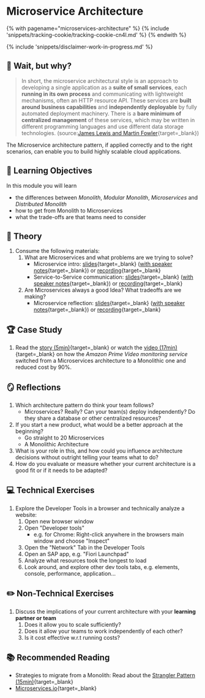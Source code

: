 # Microservice Architecture

<!-- TrackingCookie-->
{% with pagename="microservices-architecture" %}
  {% include 'snippets/tracking-cookie/tracking-cookie-cn4l.md' %}
{% endwith %}

{% include 'snippets/disclaimer-work-in-progress.md' %}

## 🤔 Wait, but why?

>In short, the microservice architectural style is an approach to developing a single application as a **suite of small services**, each **running in its own process** and communicating with lightweight mechanisms, often an HTTP resource API. These services are **built around business capabilities** and **independently deployable** by fully automated deployment machinery. There is a **bare minimum of centralized management** of these services, which may be written in different programming languages and use different data storage technologies. (source:[James Lewis and Martin Fowler](https://martinfowler.com/microservices/){target=_blank})

The Microservice architecture pattern, if applied correctly and to the right scenarios, can enable you to build highly scalable cloud applications.

## 🎯 Learning Objectives

In this module you will learn

- the differences between *Monolith*, *Modular Monolith*, *Microservices* and *Distributed Monolith*
- how to get from Monolith to Microservices
- what the trade-offs are that teams need to consider

## 🧠 Theory

1. Consume the following materials:
    1. What are Microservices and what problems are we trying to solve?
        - Microservice intro: [slides](https://pages.github.tools.sap/cloud-curriculum/materials/cndj/cloud-microservices/slides/intro){target=_blank} ([with speaker notes](https://pages.github.tools.sap/cloud-curriculum/materials/cndj/cloud-microservices/slides/intro?showNotes=true){target=_blank}) or [recording](https://video.sap.com/media/t/1_axq1e495){target=_blank}
        - Service-to-Service communication: [slides](https://pages.github.tools.sap/cloud-curriculum/materials/leaders/service2service/slides/fundamentals){target=_blank} ([with speaker notes](https://pages.github.tools.sap/cloud-curriculum/materials/leaders/service2service/slides/fundamentals?showNotes=true){target=_blank}) or [recording](https://video.sap.com/media/t/1_kslnruyg){target=_blank}
    1. Are Microservices always a good Idea? What tradeoffs are we making?
        - Microservice reflection: [slides](https://pages.github.tools.sap/cloud-curriculum/materials/cndj/cloud-microservices/slides/reflection){target=_blank} ([with speaker notes](https://pages.github.tools.sap/cloud-curriculum/materials/cndj/cloud-microservices/slides/reflection?showNotes=true){target=_blank}) or [recording](https://video.sap.com/media/t/1_0k9hxsvu){target=_blank}



## 🏆 Case Study

1. Read the [story (5min)](https://dev.to/indika_wimalasuriya/amazon-prime-videos-90-cost-reduction-throuh-moving-to-monolithic-k4a){target=_blank} or watch the [video (17min)](https://youtu.be/J7ITgYBn_3k?t=10){target=_blank} on how the *Amazon Prime Video monitoring service* switched from a Microservices architecture to a Monolithic one and reduced cost by 90%.

## 🪞 Reflections

1. Which architecture pattern do think your team follows?
    - Microservices? Really? Can your team(s) deploy independently? Do they share a database or other centralized resources?
1. If you start a new product, what would be a better approach at the beginning?
    - Go straight to 20 Microservices
    - A Monolithic Architecture
1. What is your role in this, and how could you influence architecture decisions without outright telling your teams what to do?
1. How do you evaluate or measure whether your current architecture is a good fit or if it needs to be adapted?

## 💻 Technical Exercises

1. Explore the Developer Tools in a browser and technically analyze a website:
    1. Open new browser window
    1. Open "Developer tools"
        - e.g. for Chrome: Right-click anywhere in the browsers main window and choose "Inspect"
    1. Open the "Network" Tab in the Developer Tools
    1. Open an SAP app, e.g. "Fiori Launchpad"
    1. Analyze what resources took the longest to load
    1. Look around, and explore other dev tools tabs, e.g. elements, console, performance, application...

## ✏️ Non-Technical Exercises

1. Discuss the implications of your current architecture with your **learning partner or team**
    1. Does it allow you to scale sufficiently?
    1. Does it allow your teams to work independently of each other?
    1. Is it cost effective w.r.t running costs?

<!-- - TODO: Poll: which architecture / team setup do you have in your product area?  -->


## 📚 Recommended Reading

- Strategies to migrate from a Monolith: Read about the [Strangler Pattern (15min)](https://dzone.com/articles/monolith-to-microservices-using-the-strangler-patt){target=_blank}
- [Microservices.io](https://microservices.io/){target=_blank}
